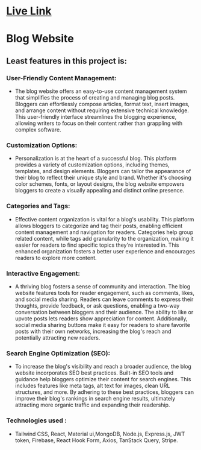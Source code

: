 # [Live Link](https://blog-4a388.firebaseapp.com/)
# Blog Website

## Least features in this project is:

### User-Friendly Content Management:
- The blog website offers an easy-to-use content management system that simplifies the process of creating and managing blog posts. Bloggers can effortlessly compose articles, format text, insert images, and arrange content without requiring extensive technical knowledge. This user-friendly interface streamlines the blogging experience, allowing writers to focus on their content rather than grappling with complex software.

### Customization Options: 
- Personalization is at the heart of a successful blog. This platform provides a variety of customization options, including themes, templates, and design elements. Bloggers can tailor the appearance of their blog to reflect their unique style and brand. Whether it's choosing color schemes, fonts, or layout designs, the blog website empowers bloggers to create a visually appealing and distinct online presence.

### Categories and Tags: 
- Effective content organization is vital for a blog's usability. This platform allows bloggers to categorize and tag their posts, enabling efficient content management and navigation for readers. Categories help group related content, while tags add granularity to the organization, making it easier for readers to find specific topics they're interested in. This enhanced organization fosters a better user experience and encourages readers to explore more content.

### Interactive Engagement: 
- A thriving blog fosters a sense of community and interaction. The blog website features tools for reader engagement, such as comments, likes, and social media sharing. Readers can leave comments to express their thoughts, provide feedback, or ask questions, enabling a two-way conversation between bloggers and their audience. The ability to like or upvote posts lets readers show appreciation for content. Additionally, social media sharing buttons make it easy for readers to share favorite posts with their own networks, increasing the blog's reach and potentially attracting new readers.

### Search Engine Optimization (SEO): 
- To increase the blog's visibility and reach a broader audience, the blog website incorporates SEO best practices. Built-in SEO tools and guidance help bloggers optimize their content for search engines. This includes features like meta tags, alt text for images, clean URL structures, and more. By adhering to these best practices, bloggers can improve their blog's rankings in search engine results, ultimately attracting more organic traffic and expanding their readership.

### Technologies used : 
- Tailwind CSS, React, Material ui,MongoDB, Node.js, Express.js, JWT token, Firebase,
React Hook Form, Axios, TanStack Query, Stripe.
